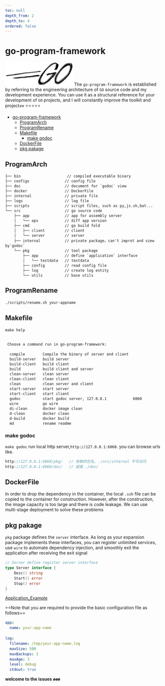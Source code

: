```yaml
---
toc: null
depth_from: 2
depth_to: 4
ordered: false
---  
```

  
  
#  go-program-framework
  
  
![go-log](./doc/assets/go-logo-black.png )
The `go-program-framework` is established by referring to the engineering architecture of `GO` source code and my development experience. You can use it as a structural reference for your development of `GO` projects, and I will constantly improve the toolkit and project:fist::fist:
:star::star::star::star::star:
  
  
- [go-program-framework](#go-program-framework )
  - [ProgramArch](#programarch )
  - [ProgramRename](#programrename )
  - [Makefile](#makefile )
    - [make godoc](#make-godoc )
  - [DockerFile](#dockerfile )
  - [pkg pakage](#pkg-pakage )
  
##  ProgramArch
  
  


```
├── bin	                    // compiled executable binary	
├── configs                // config file
├── doc                    // document for `godoc` view
├── docker                 // DockerFile
├── internal               // private file
├── logs                   // log file
├── scripts                // script files, such as py,js.sh,bat...
└── src                    // go source code
    ├── app                // app for assembly server
    │   └── ops            // diff app version 
    ├── cmd                // go build fold
    │   ├── client         // client
    │   └── server         // server
    ├── internal           // private package，can't improt and view by`godoc`
    └── pkg                // tool package
        ├── app            // define `application` interface
        │   └── testdata   // testdata
        ├── config         // read config file
        ├── log            // create log entity
        └── utils          // base utils
```

  
##  ProgramRename
  
  
```sh
./scripts/rename.sh your-appname
```
  
##  Makefile
  
  
```sh{code_chunk_offset=1,
make help
```

```

 Choose a command run in go-program-framework:

  compile        Compile the binary of server and client
  build-server   build server
  build-client   build client
  build          build client and server
  clean-server   clean server
  clean-client   clean client
  clean          clean server and client
  start-server   start server
  start-client   start client
  godoc          start godoc server, 127.0.0.1            6060
  wire           go wire
  di-clean       docker image clean
  d-clean        docker clean
  d-build        docker build
  md             rename readme

```

  
###  make godoc 
  
  
`make godoc` run local http server,`http://127.0.0.1:6060`. you can browse urls like.
  
```go
http://127.0.0.1:6060/pkg/   // 依赖的包名, ./src/internal 不可访问
http://127.0.0.1:6060/doc/   // 就是 ./doc/
```
  
##  DockerFile
  
  
In order to drop the dependency in the container, the local `.ssh` file can be copied to the container for construction. However, after the construction, the image capacity is too large and there is code leakage. We can use multi-stage deployment to solve these problems
  
##  pkg pakage
  
  
`pkg` package defines the `server` interface. As long as your expansion package implements these interfaces, you can register unlimited services, use `wire` to automate dependency injection, and smoothly exit the application after receiving the exit signal
  
```go
// Server define register server interface
type Server interface {
	Desc() string
	Start() error
	Stop() error
}
```
[Application_Example](./src/pkg/app/example_app_test.go )
  
==Note that you are required to provide the basic configuration file as follows==
```yaml
app:
  name: your-app-name
  
log: 
  filename: /tmp/your-app-name.log
  maxSize: 500
  maxBackups: 3
  maxAge: 3
  level: debug
  stdout: true
```  
  
__welcome to the issues :fist::fist::fist:__
  